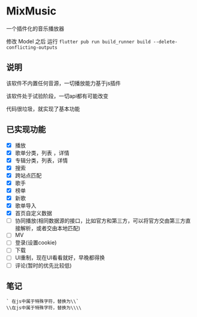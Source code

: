 # MixMusic

一个插件化的音乐播放器

修改 Model 之后 运行 ```flutter pub run build_runner build --delete-conflicting-outputs```

## 说明

该软件不内置任何音源，一切播放能力基于js插件

该软件处于试验阶段，一切api都有可能改变

代码很垃圾，就实现了基本功能

## 已实现功能

- [x] 播放
- [x] 歌单分类，列表 ，详情
- [x] 专辑分类，列表，详情
- [x] 搜索
- [x] 跨站点匹配
- [x] 歌手
- [x] 榜单
- [x] 新歌
- [x] 歌单导入
- [x] 首页自定义数据
- [ ] 协同播放(相同数据源的接口，比如官方和第三方，可以将官方交由第三方直接解析，或者交由本地匹配)
- [ ] MV
- [ ] 登录(设置cookie)
- [ ] 下载
- [ ] UI重制，现在UI看看就好，早晚都得换
- [ ] 评论(暂时的优先比较低)

## 笔记

 ```
 ` 在js中属于特殊字符，替换为\\`
 \\在js中属于特殊字符，替换为\\\\
 ```
